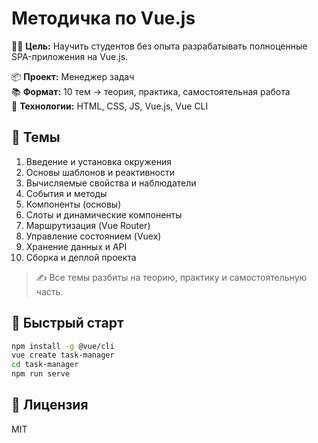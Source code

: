 # Методичка по Vue.js

👨‍💻 **Цель:** Научить студентов без опыта разрабатывать полноценные SPA-приложения на Vue.js.

📦 **Проект:** Менеджер задач  
📚 **Формат:** 10 тем → теория, практика, самостоятельная работа  
🔧 **Технологии:** HTML, CSS, JS, Vue.js, Vue CLI

## 📘 Темы

1. Введение и установка окружения
2. Основы шаблонов и реактивности
3. Вычисляемые свойства и наблюдатели
4. События и методы
5. Компоненты (основы)
6. Слоты и динамические компоненты
7. Маршрутизация (Vue Router)
8. Управление состоянием (Vuex)
9. Хранение данных и API
10. Сборка и деплой проекта

> ✍ Все темы разбиты на теорию, практику и самостоятельную часть.

## 🚀 Быстрый старт

```bash
npm install -g @vue/cli
vue create task-manager
cd task-manager
npm run serve
```

## 📄 Лицензия

MIT